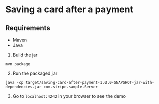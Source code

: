 # Saving a card after a payment

## Requirements
* Maven
* Java


1. Build the jar
```
mvn package
```

2. Run the packaged jar
```
java -cp target/saving-card-after-payment-1.0.0-SNAPSHOT-jar-with-dependencies.jar com.stripe.sample.Server
```

3. Go to `localhost:4242` in your browser to see the demo
